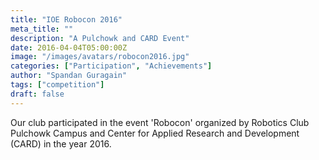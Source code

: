 ```yaml
---
title: "IOE Robocon 2016"
meta_title: ""
description: "A Pulchowk and CARD Event"
date: 2016-04-04T05:00:00Z
image: "/images/avatars/robocon2016.jpg"
categories: ["Participation", "Achievements"]
author: "Spandan Guragain"
tags: ["competition"]
draft: false
---
```


Our club participated in the event 'Robocon' organized by Robotics Club Pulchowk Campus and Center for Applied Research and Development (CARD) in the year 2016.
